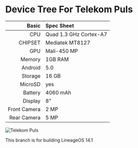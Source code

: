 Device Tree For Telekom Puls
============================

Basic   | Spec Sheet
-------:|:-------------------------
CPU     | Quad 1.3 GHz Cortex-A7
CHIPSET | Mediatek MT8127
GPU     | Mali-450 MP
Memory  | 1GB RAM
Android | 5.0
Storage | 16 GB
MicroSD | yes
Battery | 4060 mAh
Display | 8"
Front Camera  | 2 MP
Rear Camera  | 5 MP

![Telekom Puls](https://scr3.golem.de/screenshots/1509/Telekom_Puls/thumb620/150904_Tablet_Puls_wei_1.jpg "Telekom Puls")

This branch is for building LineageOS 14.1
